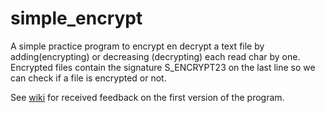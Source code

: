 # simple_encrypt

A simple practice program to encrypt en decrypt a text file by adding(encrypting) or decreasing (decrypting) each read char by one.
Encrypted files contain the signature S_ENCRYPT23 on the last line so we can check if a file is encrypted or not.

See [wiki]([wiki](https://github.com/Reslashd/simple_encrypt/wiki)) for received feedback on the first version of the program.

